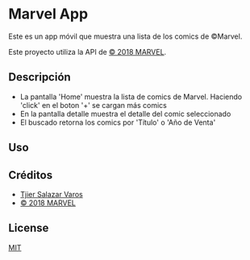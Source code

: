 # Marvel App

Este es un app móvil que muestra una lista de los comics de ©Marvel. 

Este proyecto utiliza la API de [© 2018 MARVEL](https://developer.marvel.com/).

## Descripción

- La pantalla 'Home' muestra la lista de comics de Marvel. Haciendo 'click' en el boton '+' se cargan más comics
- En la pantalla detalle muestra el detalle del comic seleccionado
- El buscado retorna los comics por 'Título' o 'Año de Venta'

## Uso

## Créditos

- [Tjier Salazar Varos](https://twitter.com/TjierSV)
- [© 2018 MARVEL](https://developer.marvel.com/)

## License

[MIT](https://opensource.org/licenses/MIT)
